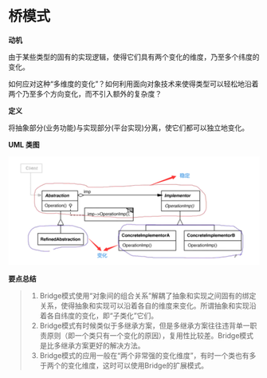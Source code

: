 # 桥模式

**动机**

由于某些类型的固有的实现逻辑，使得它们具有两个变化的维度，乃至多个纬度的变化。

如何应对这种“多维度的变化”？如何利用面向对象技术来使得类型可以轻松地沿着两个乃至多个方向变化，而不引入额外的复杂度？

**定义**

将抽象部分(业务功能)与实现部分(平台实现)分离，使它们都可以独立地变化。

**UML 类图**

![](figure/bridge.png)

**要点总结**

> 1. Bridge模式使用“对象间的组合关系”解耦了抽象和实现之间固有的绑定关系，使得抽象和实现可以沿着各自的维度来变化。所谓抽象和实现沿着各自纬度的变化，即“子类化”它们。
> 2. Bridge模式有时候类似于多继承方案，但是多继承方案往往违背单一职责原则（即一个类只有一个变化的原因），复用性比较差。Bridge模式是比多继承方案更好的解决方法。
> 3. Bridge模式的应用一般在“两个非常强的变化维度”，有时一个类也有多于两个的变化维度，这时可以使用Bridge的扩展模式。